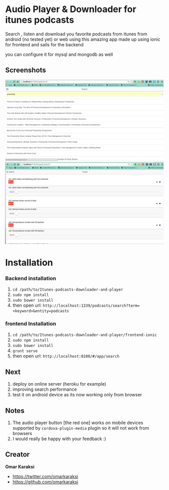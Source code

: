 # Audio Player & Downloader for itunes podcasts

Search , listen and download you favorite podcasts from itunes from android (no tested yet) or web using this amazing app made up using ionic for frontend and sails for the backend

you can configure it for mysql  and  mongodb as well

## Screenshots
![Alt text](podcasts-search-results.png?raw=true "Podcasts Search tab")
![Alt text](tracks-player.png?raw=true "Tracks Download/play tab")

# Installation
### Backend installation    
  1. `cd /path/to/Itunes-podcasts-downloader-and-player`
  2. `sudo npm install`
  3. `sudo bower install`
  4.  then open url: `http://localhost:1339/podcasts/search?term=<keyword>&entity=podcasts`

### frontend Installation
  1. `cd /path/to/Itunes-podcasts-downloader-and-player/frontend-ionic`
  2. `sudo npm install`
  3. `sudo bower install`
  4. `grunt serve`
  5. then open url: `http://localhost:8100/#/app/search`

## Next
  1. deploy on online server (heroku for example)
  2. improving search performance  
  3. test it on android device as its now working only from browser

## Notes
  1. The audio player button [the red one] works on mobile devices supported by `cordova-plugin-media` plugin so it will not work from browsers
  2. I would really be happy with your feedback :)


  ## Creator

  **Omar Karaksi**

  * <https://twitter.com/omarkaraksi>
  * <https://github.com/omarkaraksi>
